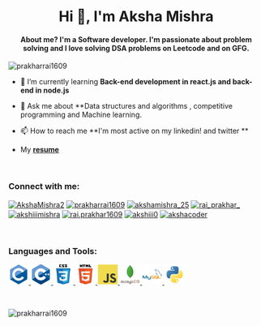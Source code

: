 
<h1 align="center">Hi 👋, I'm Aksha Mishra </h1>
<h4 align="center">About me? I'm a Software developer. I'm passionate about problem solving and I love solving DSA problems on Leetcode and on GFG.</h4>

<p align="left"> <img src="https://komarev.com/ghpvc/?username=prakharrai1609&label=Profile%20views&color=0e75b6&style=flat" alt="prakharrai1609" /> </p>

- 🌱 I’m currently learning **Back-end development in react.js and back-end in node.js**

- 💬 Ask me about **Data structures and algorithms , competitive programming  and Machine learning.

- 📫 How to reach me **I'm most active on my linkedin! and twitter **

- My <a href="https://drive.google.com/file/d/1gXZP8rbxvGhI2DOg0sPf3a9Lf6L101dh/view?usp=sharing"><b>resume</b></a>

<br>

<h3 align="left">Connect with me:</h3>
<p align="left">
<a href="https://twitter.com/AkshaMishra2" target="blank"><img align="center" src="https://raw.githubusercontent.com/rahuldkjain/github-profile-readme-generator/master/src/images/icons/Social/twitter.svg" alt="AkshaMishra2" height="30" width="40" /></a>
<a href="https://www.linkedin.com/in/aksha-mishra-she-her-b21123211" target="blank"><img align="center" src="https://raw.githubusercontent.com/rahuldkjain/github-profile-readme-generator/master/src/images/icons/Social/linked-in-alt.svg" alt="prakharrai1609" height="30" width="40" /></a>
<a href="https://www.instagram.com/aksha_mishra25/"><img align="center" src="https://raw.githubusercontent.com/rahuldkjain/github-profile-readme-generator/master/src/images/icons/Social/instagram.svg" alt="akshamishra_25" height="30" width="40" /></a>
<a href="https://www.codechef.com/users/rai_prakhar_" target="blank"><img align="center" src="https://cdn.jsdelivr.net/npm/simple-icons@3.1.0/icons/codechef.svg" alt="rai_prakhar_" height="30" width="40" /></a>
<a href="https://www.hackerrank.com/akshiiimishra" target="blank"><img align="center" src="https://raw.githubusercontent.com/rahuldkjain/github-profile-readme-generator/master/src/images/icons/Social/hackerrank.svg" alt="akshiiimishra" height="30" width="40" /></a>
<a href="https://www.codechef.com/users/c_ooder_00" target="blank"><img align="center" src="https://raw.githubusercontent.com/rahuldkjain/github-profile-readme-generator/master/src/images/icons/Social/codeforces.svg" alt="rai.prakhar1609" height="30" width="40" /></a>
<a href="https://leetcode.com/akshiii0/" target="blank"><img align="center" src="https://raw.githubusercontent.com/rahuldkjain/github-profile-readme-generator/master/src/images/icons/Social/leet-code.svg" alt="akshiii0" height="30" width="40" /></a>
<a href="https://auth.geeksforgeeks.org/user/akshacoder" target="blank"><img align="center" src="https://raw.githubusercontent.com/rahuldkjain/github-profile-readme-generator/master/src/images/icons/Social/geeks-for-geeks.svg" alt="akshacoder" height="30" width="40" /></a>
</p>
<br>
<h3 align="left">Languages and Tools:</h3>
<p align="left"> <a href="https://www.cprogramming.com/" target="_blank" rel="noreferrer"> <img src="https://raw.githubusercontent.com/devicons/devicon/master/icons/c/c-original.svg" alt="c" width="40" height="40"/> </a> <a href="https://www.w3schools.com/cpp/" target="_blank" rel="noreferrer"> <img src="https://raw.githubusercontent.com/devicons/devicon/master/icons/cplusplus/cplusplus-original.svg" alt="cplusplus" width="40" height="40"/> </a> <a href="https://www.w3schools.com/css/" target="_blank" rel="noreferrer"> <img src="https://raw.githubusercontent.com/devicons/devicon/master/icons/css3/css3-original-wordmark.svg" alt="css3" width="40" height="40"/> </a>   <a href="https://www.w3.org/html/" target="_blank" rel="noreferrer"> <img src="https://raw.githubusercontent.com/devicons/devicon/master/icons/html5/html5-original-wordmark.svg" alt="html5" width="40" height="40"/> </a> <a href="https://developer.mozilla.org/en-US/docs/Web/JavaScript" target="_blank" rel="noreferrer"> <img src="https://raw.githubusercontent.com/devicons/devicon/master/icons/javascript/javascript-original.svg" alt="javascript" width="40" height="40"/> </a> <a href="https://www.mongodb.com/" target="_blank" rel="noreferrer"> <img src="https://raw.githubusercontent.com/devicons/devicon/master/icons/mongodb/mongodb-original-wordmark.svg" alt="mongodb" width="40" height="40"/> </a> <a href="https://www.mysql.com/" target="_blank" rel="noreferrer"> <img src="https://raw.githubusercontent.com/devicons/devicon/master/icons/mysql/mysql-original-wordmark.svg" alt="mysql" width="40" height="40"/> </a> <a href="https://www.python.org" target="_blank" rel="noreferrer"> <img src="https://raw.githubusercontent.com/devicons/devicon/master/icons/python/python-original.svg" alt="python" width="40" height="40"/> </a>  </p>
<br>
<p><img align="left" src="https://github-readme-stats.vercel.app/api/top-langs?username=prakharrai1609&show_icons=true&locale=en&layout=compact" alt="prakharrai1609" /></p>

